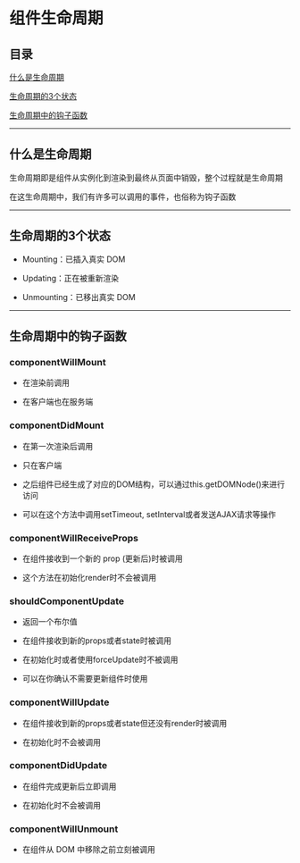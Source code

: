 # 组件生命周期 

## 目录

[什么是生命周期](#jump1)

[生命周期的3个状态](#jump2)

[生命周期中的钩子函数](#jump3)

[](#jump4)

[](#jump5)

---	

<span id="jump1"></span>

## 什么是生命周期

生命周期即是组件从实例化到渲染到最终从页面中销毁，整个过程就是生命周期

在这生命周期中，我们有许多可以调用的事件，也俗称为钩子函数

---

<span id="jump2"></span>

## 生命周期的3个状态

- Mounting：已插入真实 DOM

- Updating：正在被重新渲染

- Unmounting：已移出真实 DOM

---

<span id="jump3"></span>

## 生命周期中的钩子函数

### componentWillMount 

- 在渲染前调用

- 在客户端也在服务端

### componentDidMount

- 在第一次渲染后调用

- 只在客户端

- 之后组件已经生成了对应的DOM结构，可以通过this.getDOMNode()来进行访问

- 可以在这个方法中调用setTimeout, setInterval或者发送AJAX请求等操作

### componentWillReceiveProps

- 在组件接收到一个新的 prop (更新后)时被调用

- 这个方法在初始化render时不会被调用

### shouldComponentUpdate

- 返回一个布尔值

- 在组件接收到新的props或者state时被调用

- 在初始化时或者使用forceUpdate时不被调用

- 可以在你确认不需要更新组件时使用

### componentWillUpdate

- 在组件接收到新的props或者state但还没有render时被调用

- 在初始化时不会被调用

### componentDidUpdate 

- 在组件完成更新后立即调用

- 在初始化时不会被调用

### componentWillUnmount

- 在组件从 DOM 中移除之前立刻被调用
